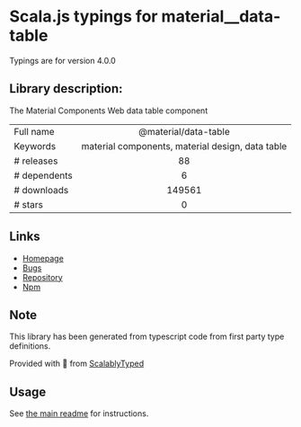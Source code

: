 
# Scala.js typings for material__data-table

Typings are for version 4.0.0

## Library description:
The Material Components Web data table component

|                    |                 |
| ------------------ | :-------------: |
| Full name          | @material/data-table |
| Keywords           | material components, material design, data table |
| # releases         | 88 |
| # dependents       | 6 |
| # downloads        | 149561 |
| # stars            | 0 |

## Links
- [Homepage](https://github.com/material-components/material-components-web#readme)
- [Bugs](https://github.com/material-components/material-components-web/issues)
- [Repository](https://github.com/material-components/material-components-web)
- [Npm](https://www.npmjs.com/package/%40material%2Fdata-table)
    


## Note
This library has been generated from typescript code from first party type definitions.

Provided with :purple_heart: from [ScalablyTyped](https://github.com/oyvindberg/ScalablyTyped)

## Usage
See [the main readme](../../readme.md) for instructions.


